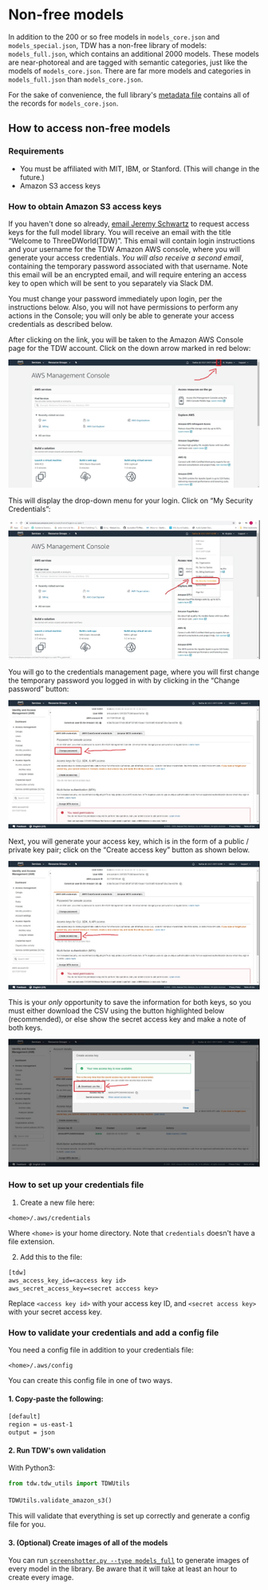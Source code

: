 # Non-free models

In addition to the 200 or so free models in `models_core.json` and `models_special.json`, TDW has a non-free library of models: `models_full.json`, which contains an additional 2000 models. These models are near-photoreal and are tagged with semantic categories, just like the models of `models_core.json`. There are far more models and categories in `models_full.json` than `models_core.json`.

For the sake of convenience, the full library's [metadata file](../python/librarian/model_librarian.md) contains all of the records for `models_core.json`.

## How to access non-free models

### Requirements

- You must be affiliated with MIT, IBM, or Stanford. (This will change in the future.)
- Amazon S3 access keys

### How to obtain Amazon S3 access keys

If you haven't done so already, [email Jeremy Schwartz](mailto:jeremyes@mit.edu) to request access keys for the full model library. You will receive an email with the title “Welcome to ThreeDWorld(TDW)”. This email will contain login instructions and your username for the TDW Amazon AWS console, where you will generate your access credentials. _You will also receive a second email_, containing the temporary password associated with that username. Note this email will be an encrypted email, and will require entering an access key to open which will be sent to you separately via Slack DM. 

You must change your password immediately upon login, per the instructions below.  Also, you will not have permissions to perform any actions in the Console; you will only be able to generate your access credentials as described below.

After clicking on the link, you will be taken to the Amazon AWS Console page for the TDW account. Click on the down arrow marked in red below:

![](../images/models_full/screen1.jpg)

This will display the drop-down menu for your login. Click on “My Security Credentials”:

![](../images/models_full/screen2.jpg)

You will go to the credentials management page, where you will first change the temporary password you logged in with by clicking in the “Change password” button:

![](../images/models_full/screen3.jpg)

Next, you will generate your access key, which is in the form of a public / private key pair; click on the “Create access key” button as shown below. 

![](../images/models_full/screen3b.jpg)

This is your _only_ opportunity to save the information for both keys, so you must either download the CSV using the button highlighted below (recommended), or else show the secret access key and make a note of both keys.

![](../images/models_full/screen4.jpg)

### How to set up your credentials file

1. Create a new file here:

```
<home>/.aws/credentials
```

Where `<home>` is your home directory. Note that `credentials` doesn't have a file extension.

2. Add this to the file:

```
[tdw]
aws_access_key_id=<access key id>
aws_secret_access_key=<secret acccess key>
```

Replace `<access key id>` with your access key ID, and `<secret access key>` with your secret access key.

### How to validate your credentials and add a config file

You need a config file in addition to your credentials file:

```
<home>/.aws/config
```

You can create this config file in one of two ways.

#### 1. Copy-paste the following:

```
[default]
region = us-east-1
output = json
```

#### 2. Run TDW's own validation

With Python3:

```python
from tdw.tdw_utils import TDWUtils

TDWUtils.validate_amazon_s3()
```

This will validate that everything is set up correctly and generate a config file for you.

#### 3. (Optional) Create images of all of the models

You can run [`screenshotter.py --type models_full`](models_full.md) to generate images of every model in the library. Be aware that it will take at least an hour to create every image.